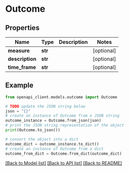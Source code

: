 # Outcome


## Properties

Name | Type | Description | Notes
------------ | ------------- | ------------- | -------------
**measure** | **str** |  | [optional] 
**description** | **str** |  | [optional] 
**time_frame** | **str** |  | [optional] 

## Example

```python
from openapi_client.models.outcome import Outcome

# TODO update the JSON string below
json = "{}"
# create an instance of Outcome from a JSON string
outcome_instance = Outcome.from_json(json)
# print the JSON string representation of the object
print(Outcome.to_json())

# convert the object into a dict
outcome_dict = outcome_instance.to_dict()
# create an instance of Outcome from a dict
outcome_from_dict = Outcome.from_dict(outcome_dict)
```
[[Back to Model list]](../README.md#documentation-for-models) [[Back to API list]](../README.md#documentation-for-api-endpoints) [[Back to README]](../README.md)


